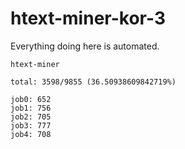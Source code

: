 # htext-miner-kor-3

Everything doing here is automated.

```
htext-miner

total: 3598/9855 (36.50938609842719%)

job0: 652
job1: 756
job2: 705
job3: 777
job4: 708
```